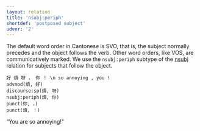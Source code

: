 ```yaml
---
layout: relation
title: 'nsubj:periph'
shortdef: 'postposed subject'
udver: '2'
---
```


The default word order in Cantonese is SVO, that is, the subject normally precedes and the object
follows the verb. Other word orders, like VOS, are communicatively marked.
We use the `nsubj:periph` subtype of the [nsubj]() relation for subjects that follow the object.

~~~ sdparse
好 煩 呀 ， 你 ！ \n so annoying , you !
advmod(煩, 好)
discourse:sp(煩, 呀)
nsubj:periph(煩, 你)
punct(你, ，)
punct(煩, ！)
~~~

“You are so annoying!”

<!-- Interlanguage links updated Pá kvě 14 11:09:14 CEST 2021 -->

